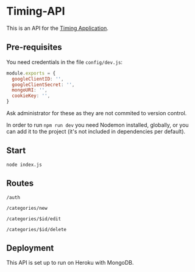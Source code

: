# Timing-API

This is an API for the [Timing Application](https://github.com/gothbarbie/timing-2).

## Pre-requisites

You need credentials in the file `config/dev.js`:

```js
module.exports = {
  googleClientID: '',
  googleClientSecret: '',
  mongoURI: '',
  cookieKey: '',
}
```

Ask administrator for these as they are not commited to version control.

In order to run `npm run dev` you need Nodemon installed, globally, or you can add it to the project (it's not included in dependencies per default).

## Start

`node index.js`

## Routes

`/auth`

`/categories/new`

`/categories/$id/edit`

`/categories/$id/delete`

## Deployment

This API is set up to run on Heroku with MongoDB.
